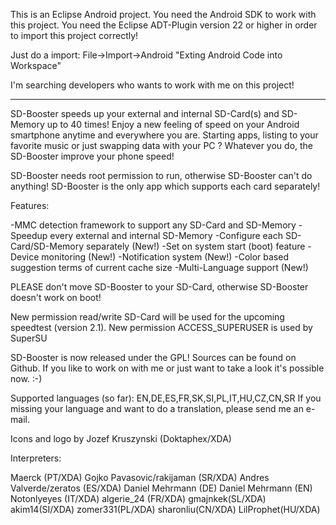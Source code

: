 This is an Eclipse Android project.
You need the Android SDK to work with this project.
You need the Eclipse ADT-Plugin version 22 or higher in order
to import this project correctly!

Just do a import: File->Import->Android "Exting Android Code into Workspace"

I'm searching developers who wants to work with me on this project!

-----------------------------------------------------------------------------------------
SD-Booster speeds up your external and internal SD-Card(s) and SD-Memory up to 40 times!
Enjoy a new feeling of speed on your Android smartphone anytime and everywhere you are. 
Starting apps, listing to your favorite music or just swapping data with your PC ? 
Whatever you do, the SD-Booster improve your phone speed!

SD-Booster needs root permission to run, otherwise SD-Booster can't do anything!
SD-Booster is the only app which supports each card separately!

Features:

-MMC detection framework to support any SD-Card and SD-Memory
-Speedup every external and internal SD-Memory
-Configure each SD-Card/SD-Memory separately (New!)
-Set on system start (boot) feature
-Device monitoring (New!)
-Notification system (New!)
-Color based suggestion terms of current cache size
-Multi-Language support (New!)

PLEASE don't move SD-Booster to your SD-Card, otherwise SD-Booster doesn't work on boot!

New permission read/write SD-Card will be used for the upcoming speedtest (version 2.1). 
New permission ACCESS_SUPERUSER is used by SuperSU

SD-Booster is now released under the GPL! Sources can be found on Github.
If you like to work on with me or just want to take a look it's possible now. :-)

Supported languages (so far): EN,DE,ES,FR,SK,SI,PL,IT,HU,CZ,CN,SR
If you missing your language and want to do a translation, please send me an e-mail.

Icons and logo by Jozef Kruszynski (Doktaphex/XDA)

Interpreters:

Maerck (PT/XDA)
Gojko Pavasovic/rakijaman (SR/XDA)
Andres Valverde/zeratos (ES/XDA)
Daniel Mehrmann (DE)
Daniel Mehrmann (EN)
Notonlyeyes (IT/XDA)
algerie_24 (FR/XDA)
gmajnkek(SL/XDA)
akim14(SI/XDA)
zomer331(PL/XDA)
sharonliu(CN/XDA)
LilProphet(HU/XDA)
